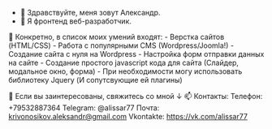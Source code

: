 - 👋 Здравствуйте, меня зовут Александр.
- 👀 Я фронтенд веб-разработчик.

🌱 Конкретно, в список моих умений входят:
      - Верстка сайтов (HTML/CSS)
      - Работа с популярными CMS (Wordpress/Joomla!)
      - Создание сайта с нуля на Wordpress
      - Настройка форм отправки данных на сайте
      - Создание простого javascript кода для сайта
        (Слайдер, модальное окно, форма)
      - При необходимости могу использовать библиотеку Jquery
        (И сопутсвующие ей плагины)
        
💞️ Если вы заинтересованы, свяжитесь со мной ↓
📫 Контакты:
    Телефон:   +79532887364
    Telegram:  @alissar77
    Почта:     krivonosikov.aleksandr@gmail.com
    Vkontakte: https://vk.com/alissar77

<!---
Al1ssaR/Al1ssaR is a ✨ special ✨ repository because its `README.md` (this file) appears on your GitHub profile.
You can click the Preview link to take a look at your changes.
--->
